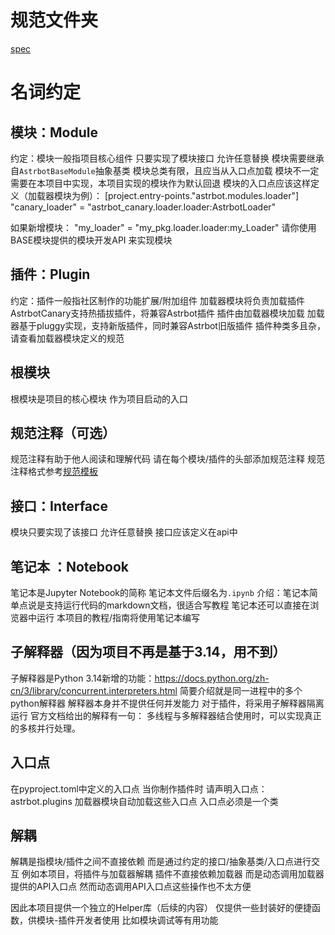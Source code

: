 # 规范文件夹
[spec](./spec)

# 名词约定
## 模块：Module
约定：模块一般指项目核心组件
只要实现了模块接口
允许任意替换
模块需要继承自`AstrbotBaseModule`抽象基类
模块总类有限，且应当从入口点加载
模块不一定需要在本项目中实现，本项目实现的模块作为默认回退
模块的入口点应该这样定义（加载器模块为例）：
[project.entry-points."astrbot.modules.loader"]
"canary_loader" = "astrbot_canary.loader.loader:AstrbotLoader"

如果新增模块：
"my_loader" = "my_pkg.loader.loader:my_Loader"
请你使用BASE模块提供的模块开发API 来实现模块

## 插件：Plugin
约定：插件一般指社区制作的功能扩展/附加组件
加载器模块将负责加载插件
AstrbotCanary支持热插拔插件，将兼容Astrbot插件
插件由加载器模块加载
加载器基于pluggy实现，支持新版插件，同时兼容Astrbot旧版插件
插件种类多且杂，请查看加载器模块定义的规范

## 根模块
根模块是项目的核心模块
作为项目启动的入口

## 规范注释（可选）
规范注释有助于他人阅读和理解代码
请在每个模块/插件的头部添加规范注释
规范注释格式参考[规范模板](./spec-template.md)

## 接口：Interface
模块只要实现了该接口
允许任意替换
接口应该定义在api中



## 笔记本 ：Notebook
笔记本是Jupyter Notebook的简称
笔记本文件后缀名为`.ipynb`
介绍：笔记本简单点说是支持运行代码的markdown文档，很适合写教程
笔记本还可以直接在浏览器中运行
本项目的教程/指南将使用笔记本编写

## 子解释器（因为项目不再是基于3.14，用不到）
子解释器是Python 3.14新增的功能：https://docs.python.org/zh-cn/3/library/concurrent.interpreters.html
简要介绍就是同一进程中的多个python解释器
解释器本身并不提供任何并发能力
对于插件，将采用子解释器隔离运行
官方文档给出的解释有一句：
多线程与多解释器结合使用时，可以实现真正的多核并行处理。


## 入口点
在pyproject.toml中定义的入口点
当你制作插件时
请声明入口点：astrbot.plugins
加载器模块自动加载这些入口点
入口点必须是一个类

## 解耦
解耦是指模块/插件之间不直接依赖
而是通过约定的接口/抽象基类/入口点进行交互
例如本项目，将插件与加载器解耦
插件不直接依赖加载器
而是动态调用加载器提供的API入口点
然而动态调用API入口点这些操作也不太方便

因此本项目提供一个独立的Helper库（后续的内容）
仅提供一些封装好的便捷函数，供模块-插件开发者使用
比如模块调试等有用功能
